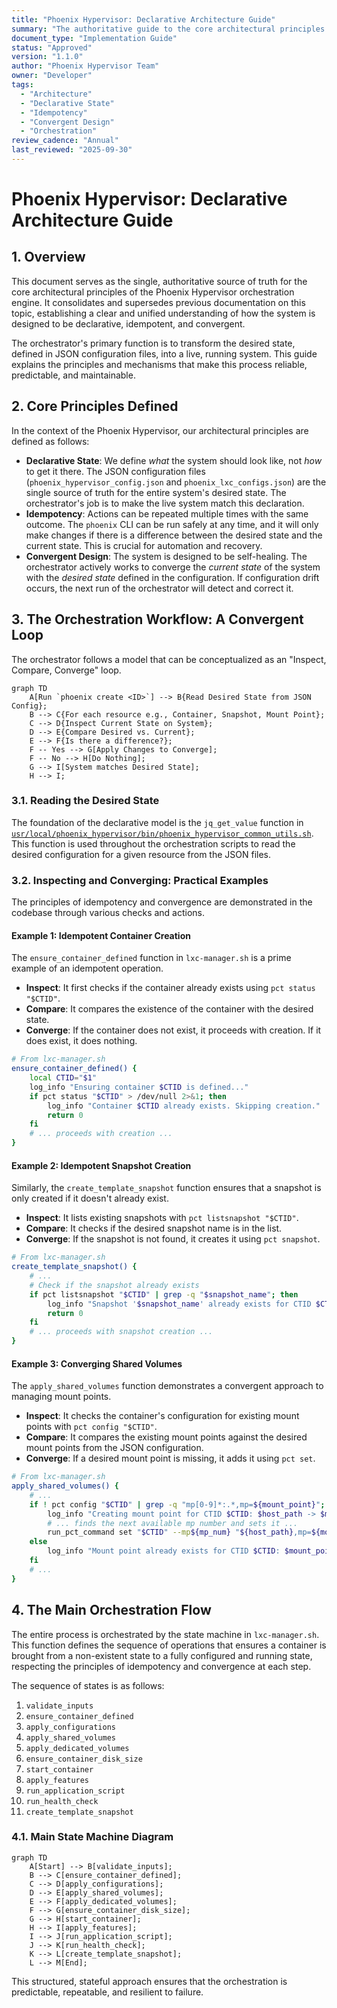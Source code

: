 ```yaml
---
title: "Phoenix Hypervisor: Declarative Architecture Guide"
summary: "The authoritative guide to the core architectural principles of Declarative State, Idempotency, and Convergent Design in the Phoenix Hypervisor orchestration engine."
document_type: "Implementation Guide"
status: "Approved"
version: "1.1.0"
author: "Phoenix Hypervisor Team"
owner: "Developer"
tags:
  - "Architecture"
  - "Declarative State"
  - "Idempotency"
  - "Convergent Design"
  - "Orchestration"
review_cadence: "Annual"
last_reviewed: "2025-09-30"
---
```


# Phoenix Hypervisor: Declarative Architecture Guide

## 1. Overview

This document serves as the single, authoritative source of truth for the core architectural principles of the Phoenix Hypervisor orchestration engine. It consolidates and supersedes previous documentation on this topic, establishing a clear and unified understanding of how the system is designed to be declarative, idempotent, and convergent.

The orchestrator's primary function is to transform the desired state, defined in JSON configuration files, into a live, running system. This guide explains the principles and mechanisms that make this process reliable, predictable, and maintainable.

## 2. Core Principles Defined

In the context of the Phoenix Hypervisor, our architectural principles are defined as follows:

*   **Declarative State**: We define *what* the system should look like, not *how* to get it there. The JSON configuration files (`phoenix_hypervisor_config.json` and `phoenix_lxc_configs.json`) are the single source of truth for the entire system's desired state. The orchestrator's job is to make the live system match this declaration.
*   **Idempotency**: Actions can be repeated multiple times with the same outcome. The `phoenix` CLI can be run safely at any time, and it will only make changes if there is a difference between the desired state and the current state. This is crucial for automation and recovery.
*   **Convergent Design**: The system is designed to be self-healing. The orchestrator actively works to converge the *current state* of the system with the *desired state* defined in the configuration. If configuration drift occurs, the next run of the orchestrator will detect and correct it.

## 3. The Orchestration Workflow: A Convergent Loop

The orchestrator follows a model that can be conceptualized as an "Inspect, Compare, Converge" loop.

```mermaid
graph TD
    A[Run `phoenix create <ID>`] --> B{Read Desired State from JSON Config};
    B --> C{For each resource e.g., Container, Snapshot, Mount Point};
    C --> D{Inspect Current State on System};
    D --> E{Compare Desired vs. Current};
    E --> F{Is there a difference?};
    F -- Yes --> G[Apply Changes to Converge];
    F -- No --> H[Do Nothing];
    G --> I[System matches Desired State];
    H --> I;
```

### 3.1. Reading the Desired State

The foundation of the declarative model is the `jq_get_value` function in [`usr/local/phoenix_hypervisor/bin/phoenix_hypervisor_common_utils.sh`](usr/local/phoenix_hypervisor/bin/phoenix_hypervisor_common_utils.sh:235). This function is used throughout the orchestration scripts to read the desired configuration for a given resource from the JSON files.

### 3.2. Inspecting and Converging: Practical Examples

The principles of idempotency and convergence are demonstrated in the codebase through various checks and actions.

#### Example 1: Idempotent Container Creation

The `ensure_container_defined` function in `lxc-manager.sh` is a prime example of an idempotent operation.

*   **Inspect**: It first checks if the container already exists using `pct status "$CTID"`.
*   **Compare**: It compares the existence of the container with the desired state.
*   **Converge**: If the container does not exist, it proceeds with creation. If it does exist, it does nothing.

```bash
# From lxc-manager.sh
ensure_container_defined() {
    local CTID="$1"
    log_info "Ensuring container $CTID is defined..."
    if pct status "$CTID" > /dev/null 2>&1; then
        log_info "Container $CTID already exists. Skipping creation."
        return 0
    fi
    # ... proceeds with creation ...
}
```

#### Example 2: Idempotent Snapshot Creation

Similarly, the `create_template_snapshot` function ensures that a snapshot is only created if it doesn't already exist.

*   **Inspect**: It lists existing snapshots with `pct listsnapshot "$CTID"`.
*   **Compare**: It checks if the desired snapshot name is in the list.
*   **Converge**: If the snapshot is not found, it creates it using `pct snapshot`.

```bash
# From lxc-manager.sh
create_template_snapshot() {
    # ...
    # Check if the snapshot already exists
    if pct listsnapshot "$CTID" | grep -q "$snapshot_name"; then
        log_info "Snapshot '$snapshot_name' already exists for CTID $CTID. Skipping."
        return 0
    fi
    # ... proceeds with snapshot creation ...
}
```

#### Example 3: Converging Shared Volumes

The `apply_shared_volumes` function demonstrates a convergent approach to managing mount points.

*   **Inspect**: It checks the container's configuration for existing mount points with `pct config "$CTID"`.
*   **Compare**: It compares the existing mount points against the desired mount points from the JSON configuration.
*   **Converge**: If a desired mount point is missing, it adds it using `pct set`.

```bash
# From lxc-manager.sh
apply_shared_volumes() {
    # ...
    if ! pct config "$CTID" | grep -q "mp[0-9]*:.*,mp=${mount_point}"; then
        log_info "Creating mount point for CTID $CTID: $host_path -> $mount_point"
        # ... finds the next available mp number and sets it ...
        run_pct_command set "$CTID" --mp${mp_num} "${host_path},mp=${mount_point}"
    else
        log_info "Mount point already exists for CTID $CTID: $mount_point"
    fi
    # ...
}
```

## 4. The Main Orchestration Flow

The entire process is orchestrated by the state machine in `lxc-manager.sh`. This function defines the sequence of operations that ensures a container is brought from a non-existent state to a fully configured and running state, respecting the principles of idempotency and convergence at each step.

The sequence of states is as follows:
1.  `validate_inputs`
2.  `ensure_container_defined`
3.  `apply_configurations`
4.  `apply_shared_volumes`
5.  `apply_dedicated_volumes`
6.  `ensure_container_disk_size`
7.  `start_container`
8.  `apply_features`
9.  `run_application_script`
10. `run_health_check`
11. `create_template_snapshot`

### 4.1. Main State Machine Diagram

```mermaid
graph TD
    A[Start] --> B[validate_inputs];
    B --> C[ensure_container_defined];
    C --> D[apply_configurations];
    D --> E[apply_shared_volumes];
    E --> F[apply_dedicated_volumes];
    F --> G[ensure_container_disk_size];
    G --> H[start_container];
    H --> I[apply_features];
    I --> J[run_application_script];
    J --> K[run_health_check];
    K --> L[create_template_snapshot];
    L --> M[End];
```
This structured, stateful approach ensures that the orchestration is predictable, repeatable, and resilient to failure.